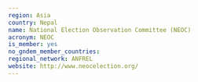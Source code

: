 ```yaml
---
region: Asia
country: Nepal
name: National Election Observation Committee (NEOC) 
acronym: NEOC
is_member: yes
no_gndem_member_countries: 
regional_network: ANFREL
website: http://www.neocelection.org/
---
```

